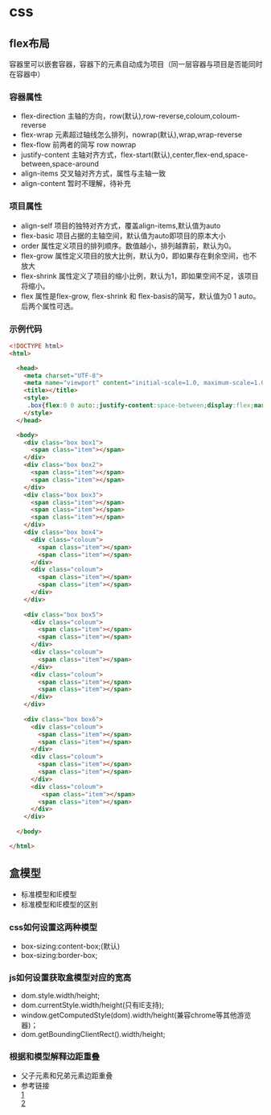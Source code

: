 # css
## flex布局
容器里可以嵌套容器，容器下的元素自动成为项目（同一层容器与项目是否能同时在容器中）
### 容器属性
* flex-direction 主轴的方向，row(默认),row-reverse,coloum,coloum-reverse
* flex-wrap 元素超过轴线怎么排列，nowrap(默认),wrap,wrap-reverse
* flex-flow 前两者的简写 row nowrap
* justify-content 主轴对齐方式，flex-start(默认),center,flex-end,space-between,space-around
* align-items 交叉轴对齐方式，属性与主轴一致
* align-content 暂时不理解，待补充
### 项目属性
* align-self 项目的独特对齐方式，覆盖align-items,默认值为auto
* flex-basic 项目占据的主轴空间，默认值为auto即项目的原本大小
* order 属性定义项目的排列顺序。数值越小，排列越靠前，默认为0。
* flex-grow 属性定义项目的放大比例，默认为0，即如果存在剩余空间，也不放大
* flex-shrink 属性定义了项目的缩小比例，默认为1，即如果空间不足，该项目将缩小。
* flex 属性是flex-grow, flex-shrink 和 flex-basis的简写，默认值为0 1 auto。后两个属性可选。
### 示例代码
``` html
<!DOCTYPE html>
<html>

  <head>
    <meta charset="UTF-8">
    <meta name="viewport" content="initial-scale=1.0, maximum-scale=1.0, user-scalable=no" />
    <title></title>
    <style>
     .box{flex:0 0 auto:;justify-content:space-between;display:flex;margin:16px;padding:4px;background-color:#e7e7e7;width:104px;height:104px;object-fit:contain;box-shadow:inset 0 5px white, inset 0 -5px #bbb, inset 5px 0 #d7d7d7, inset -5px 0 #d7d7d7;border-radius:10%}.item{display:block;width:24px;height:24px;border-radius:50%;margin:4px;background-color:#333;box-shadow:inset 0 3px #111, inset 0 -3px #555}.box1{justify-content:center;align-items:center}.box2 > .item:nth-child(2){align-self:flex-end}.box3 > .item:nth-of-type(2){align-self:center}.box3 > .item:nth-of-type(3){align-self:flex-end}.box4{flex-wrap:wrap}.coloum{display:flex;flex-basis:100%;justify-content:space-between}.box4 > .coloum:nth-of-type(2){align-items:flex-end}.box5{flex-wrap:wrap}.box5 > .coloum:nth-of-type(2){justify-content:center;align-items:center}.box6{flex-wrap:wrap}body{display:flex;justify-content:center;flex-wrap:wrap}
    </style>
  </head>

  <body>
    <div class="box box1">
      <span class="item"></span>
    </div>
    <div class="box box2">
      <span class="item"></span>
      <span class="item"></span>
    </div>
    <div class="box box3">
      <span class="item"></span>
      <span class="item"></span>
      <span class="item"></span>
    </div>
    <div class="box box4">
      <div class="coloum">
        <span class="item"></span>
        <span class="item"></span>
      </div>
      <div class="coloum">
        <span class="item"></span>
        <span class="item"></span>
      </div>
    </div>
    
    <div class="box box5">
      <div class="coloum">
        <span class="item"></span>
        <span class="item"></span>
      </div>
      <div class="coloum">
        <span class="item"></span>
      </div>
      <div class="coloum">
        <span class="item"></span>
        <span class="item"></span>
      </div>
    </div>
    
    <div class="box box6">
      <div class="coloum">
        <span class="item"></span>
        <span class="item"></span>
      </div>
      <div class="coloum">
        <span class="item"></span>
        <span class="item"></span>
      </div>
      <div class="coloum">
         <span class="item"></span>
        <span class="item"></span>
      </div>
    </div>
    
  </body>

</html>
```
## 盒模型
* 标准模型和IE模型
* 标准模型和IE模型的区别
### css如何设置这两种模型
* box-sizing:content-box;(默认)
* box-sizing:border-box;
### js如何设置获取盒模型对应的宽高
* dom.style.width/height;
* dom.currentStyle.width/height(只有IE支持);
* window.getComputedStyle(dom).width/height(兼容chrome等其他游览器)；
* dom.getBoundingClientRect().width/height;
### 根据和模型解释边距重叠
* 父子元素和兄弟元素边距重叠
* 参考链接<br>
[1](https://blog.csdn.net/xuehangongzi/article/details/80713854)<br>
[2](https://www.cnblogs.com/libin-1/p/7098468.html)
